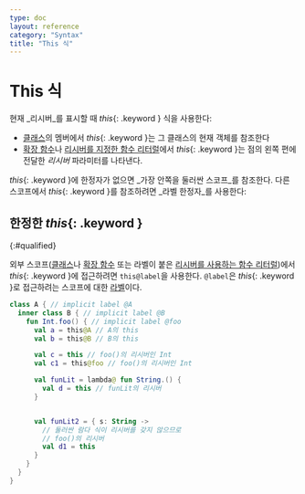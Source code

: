 ```yaml
---
type: doc
layout: reference
category: "Syntax"
title: "This 식"
---
```


# This 식

현재 _리시버_를 표시할 때 *this*{: .keyword } 식을 사용한다:

* [클래스](classes.html#inheritance)의 멤버에서 *this*{: .keyword }는 그 클래스의 현재 객체를 참조한다
* [확장 함수](extensions.html)나 [리시버를 지정한 함수 리터럴](lambdas.html#function-literals-with-receiver)에서 *this*{: .keyword }는 점의 왼쪽 편에 전달한 _리시버_ 파라미터를 나타낸다.

*this*{: .keyword }에 한정자가 없으면 _가장 안쪽을 둘러싼 스코프_를 참조한다.
다른 스코프에서 *this*{: .keyword }를 참조하려면 _라벨 한정자_를 사용한다:

## 한정한 *this*{: .keyword }
{:#qualified}

외부 스코프([클래스](classes.html)나 [확장 함수](extensions.html) 또는
라벨이 붙은 [리시버를 사용하는 함수 리터럴](lambdas.html#function-literals-with-receiver))에서 *this*{: .keyword }에 접근하려면
`this@label`을 사용한다. `@label`은 *this*{: .keyword }로 접근하려는 스코프에 대한 [라벨](returns.html)이다.

``` kotlin
class A { // implicit label @A
  inner class B { // implicit label @B
    fun Int.foo() { // implicit label @foo
      val a = this@A // A의 this
      val b = this@B // B의 this

      val c = this // foo()의 리시버인 Int
      val c1 = this@foo // foo()의 리시버인 Int

      val funLit = lambda@ fun String.() {
        val d = this // funLit의 리시버
      }


      val funLit2 = { s: String ->
        // 둘러싼 람다 식이 리시버를 갖지 않으므로
        // foo()의 리시버
        val d1 = this
      }
    }
  }
}
```
